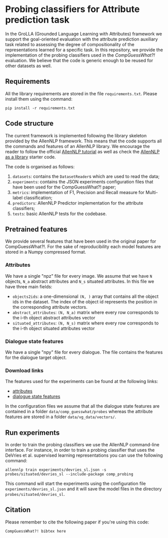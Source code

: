 # Probing classifiers for Attribute prediction task

In the GroLLA (Grounded Language Learning with Attributes) framework we support the goal-oriented evaluation with the 
attribute prediction auxiliary task related to assessing the degree of compositionality of the representations learned 
for a specific task. In this repository, we provide the implementation of the probing classifiers used in the 
*CompGuessWhat?!* evaluation. We believe that the code is generic enough to be reused for other datasets as well.

## Requirements

All the library requirements are stored in the file `requirements.txt`. Please install them using the command:

```
pip install -r requirements.txt
```

## Code structure

The current framework is implemented following the library skeleton provided by the AllenNLP framework.
This means that the code supports all the commands and features of an AllenNLP library. We encourage the 
reader to follow the official [AllenNLP tutorial](http://docs.allennlp.org/master/tutorials/getting_started/predicting_paper_venues/predicting_paper_venues_pt1/) as well as check the [AllenNLP as a library](https://github.com/allenai/allennlp-as-a-library-example/) starter code.

The code is organised as follows:

1. `datasets`: contains the `DatasetReader`s which are used to read the data;
2. `experiments`: contains the JSON experiments configuration files that have been used for the CompGuessWhat?! paper;
3. `metrics`: implementation of F1, Precision and Recall measure for Multi-label classification;
4. `predictors`: AllenNLP Predictor implementation for the attribute classifiers;
5. `tests`: basic AllenNLP tests for the codebase.   

## Pretrained features

We provide several features that have been used in the original paper for CompGuessWhat?!. For the sake of reproducibility
each model features are stored in a Numpy compressed format. 

### Attributes

We have a single "npz" file for every image. We assume that we have `N` objects, `N_a` abstract attributes
and `N_s` situated attributes. In this file we have three main fields:

- `objects2ids`: a one-dimensional `(N, )` array that contains all the object ids in the dataset. The index
of the object id represents the position in the corresponding attribute vectors. 
- `abstract_attributes`: `(N, N_a)` matrix where every row corresponds to the i-th object abstract attributes vector
- `situated_attributes`: `(N, N_s)` matrix where every row corresponds to the i-th object situated attributes vector

### Dialogue state features

We have a single "npy" file for every dialogue. The file contains the features for the dialogue target object.

### Download links

The features used for the experiments can be found at the following links:

- [attributes](https://www.dropbox.com/s/h5vg01nx2ai5588/compguesswhat_attributes_vectors.zip?dl=0)
- [dialogue state features](https://www.dropbox.com/s/xszhmejs88v3af6/compguesswhat_probing_features.zip?dl=0)

In the configuration files we assume that all the dialogue state features are
contained in a folder `data/comp_guesswhat/probes` whereas the attribute features
are stored in a folder `data/vg_data/vectors/`.

## Run experiments

In order to train the probing classifiers we use the AllenNLP command-line interface. For instance, in order 
to train a probing classifier that uses the DeVries et al. supervised learning representations you can use
the following command:

```
allennlp train experiments/devries_sl.json -s probes/situated/devries_sl --include-package comp_probing
``` 

This command will start the experiments using the configuration file `experiments/devries_sl.json` and it will save
the model files in the directory `probes/situated/devries_sl`.

## Citation

Please remember to cite the following paper if you're using this code:

```
CompGuessWhat?! bibtex here
```

 